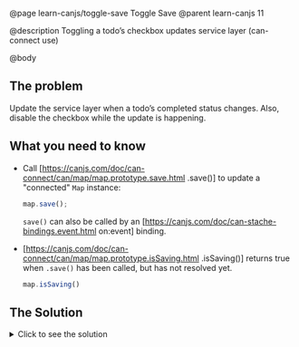 @page learn-canjs/toggle-save Toggle Save
@parent learn-canjs 11

@description Toggling a todo’s checkbox updates service layer (can-connect use)

@body


## The problem

Update the service layer when a todo’s completed status
changes. Also, disable the checkbox while the update is happening.

## What you need to know

- Call [https://canjs.com/doc/can-connect/can/map/map.prototype.save.html .save()] to update a "connected"
  `Map` instance:

  ```js
  map.save();
  ```

  `save()` can also be called by an [https://canjs.com/doc/can-stache-bindings.event.html on:event] binding.

- [https://canjs.com/doc/can-connect/can/map/map.prototype.isSaving.html .isSaving()] returns true when `.save()`
  has been called, but has not resolved yet.

  ```js
  map.isSaving()
  ```


## The Solution

<details>
<summary>Click to see the solution</summary>

Update _index.stache_ to the following:

@sourceref ./index.html
@highlight 16-17,only

</details>
